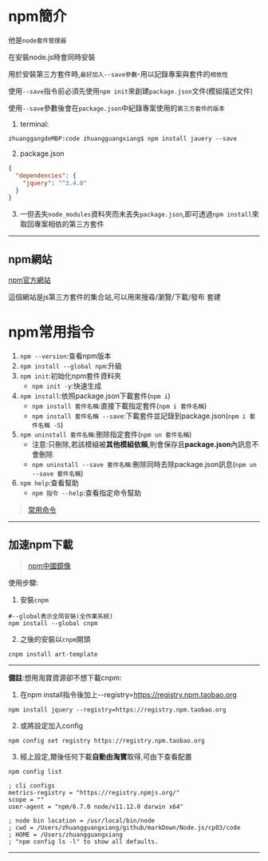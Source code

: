 # npm簡介
他是`node套件管理器`

在安裝node.js時會同時安裝

用於安裝第三方套件時,`最好加入--save參數`-用以記錄專案與套件的`相依性`

使用`--save`指令前必須先使用`npm init`來創建`package.json`文件(模組描述文件) 

使用`--save`參數後會在`package.json`中紀錄專案使用的`第三方套件的版本`

1. terminal:
```
zhuanggangdeMBP:code zhuangguangxiang$ npm install jauery --save
```
2. package.json
```json
{
  "dependencies": {
    "jquery": "^3.4.0"
  }
}
```
3. 一但丟失`node_modules`資料夾而未丟失`package.json`,即可透過`npm install`來取回專案相依的第三方套件
***
## npm網站
[npm官方網站](https://www.npmjs.com/)

這個網站是js第三方套件的集合站,可以用來搜尋/瀏覽/下載/發布 套建

# npm常用指令
1. `npm --version`:查看npm版本
2. `npm install --global npm`:升級
3. `npm init`:初始化npm套件資料夾
   - `npm init -y`:快速生成
4. `npm install`:依照package.json下載套件(`npm i`)
   - `npm install 套件名稱`:直接下載指定套件(`npm i 套件名稱`)
   - `npm install 套件名稱 --save`:下載套件並記錄到package.json(`npm i 套件名稱 -S`)
5. `npm uninstall 套件名稱`:刪除指定套件(`npm un 套件名稱`)
   - 注意:只刪除,若該模組被**其他模組依賴**,則會保存且**package.json**內訊息不會刪除
   - `npm uninstall --save 套件名稱`:刪除同時去除package.json訊息(`npm un --save 套件名稱`)
6. `npm help`:查看幫助
   - `npm 指令 --help`:查看指定命令幫助

> [常用命令](https://www.cnblogs.com/PeunZhang/p/5553574.html)
***
## 加速npm下載
> [npm中國鏡像](http://npm.taobao.org/)

使用步驟:
1. 安裝`cnpm`
```
#--global表示全局安裝(全作業系統)
npm install --global cnpm
```
2. 之後的安裝以`cnpm`開頭
```
cnpm install art-template
```
***
**備註**:想用淘寶資源卻不想下載cnpm:
1. 在npm install指令後加上--registry=https://registry.npm.taobao.org
```
npm install jquery --registry=https://registry.npm.taobao.org
```
2. 或將設定加入config
```shell
npm config set registry https://registry.npm.taobao.org
```
3. 經上設定,爾後任何下載**自動由淘寶**取得,可由下查看配置
```
npm config list

; cli configs
metrics-registry = "https://registry.npmjs.org/"
scope = ""
user-agent = "npm/6.7.0 node/v11.12.0 darwin x64"

; node bin location = /usr/local/bin/node
; cwd = /Users/zhuangguangxiang/github/markDown/Node.js/cp03/code
; HOME = /Users/zhuangguangxiang
; "npm config ls -l" to show all defaults.
```
***
